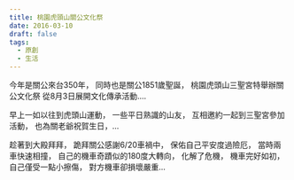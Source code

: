 ```yaml
---
title: 桃園虎頭山關公文化祭
date: 2016-03-10
draft: false
tags:
  - 原創
  - 生活
---
```

今年是關公來台350年，
同時也是關公1851歲聖誕，
桃園虎頭山三聖宮特舉辦關公文化祭 
從8月3日展開文化傳承活動....

早上一如以往到虎頭山運動，
一些平日熟識的山友，
互相邀約一起到三聖宮參加活動，
也為關老爺祝賀生日，...

趁著到大殿拜拜， 
跪拜關公感謝6/20車禍中，
保佑自己平安度過險厄，
當時兩車快速相撞，
自己的機車奇蹟似的180度大轉向，
化解了危機，
機車完好如初，自己僅受一點小擦傷，
對方機車卻損壞嚴重...
